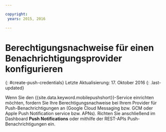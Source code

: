 ```yaml
---

copyright:
 years: 2015, 2016

---
```

# Berechtigungsnachweise für einen Benachrichtigungsprovider konfigurieren
{: #create-push-credentials}
Letzte Aktualisierung: 17. Oktober 2016
{: .last-updated}

Wenn Sie den {{site.data.keyword.mobilepushshort}}-Service einrichten möchten, fordern Sie Ihre Berechtigungsnachweise bei Ihrem Provider für Push-Benachrichtigungen an (Google Cloud Messaging bzw. GCM oder Apple Push Notification service bzw. APNs). Richten Sie anschließend im Dashboard **Push Notifications** oder mithilfe der REST-APIs Push-Benachrichtigungen ein.
